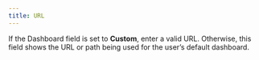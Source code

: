 ```yaml
---
title: URL
---
```



If the Dashboard field is set to **Custom**,  enter a valid URL. Otherwise, this field shows the URL or path being used  for the user’s default dashboard.
